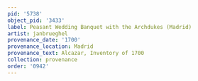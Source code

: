 ```yaml
---
pid: '5738'
object_pid: '3433'
label: Peasant Wedding Banquet with the Archdukes (Madrid)
artist: janbrueghel
provenance_date: '1700'
provenance_location: Madrid
provenance_text: Alcazar, Inventory of 1700
collection: provenance
order: '0942'
---
```

